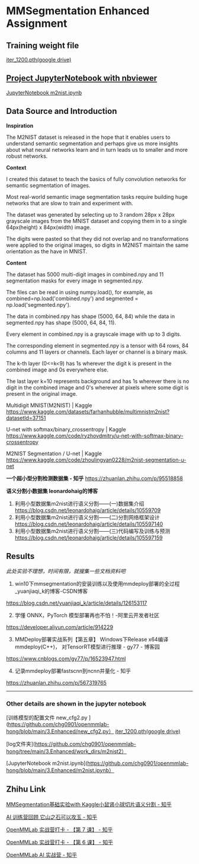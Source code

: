 # MMSegmentation Enhanced Assignment

## Training weight file
[iter_1200.pth(google drive)](https://drive.google.com/file/d/1rDCJrjuMwckV7nD-tWWKFtUwFhI_Nr3N/view?usp=sharing)

## [Project JupyterNotebook with nbviewer](https://github.com/chg0901/openmmlab-hong/blob/main/3.Enhanced/m2nist.ipynb)
[JupyterNotebook m2nist.ipynb](https://github.com/chg0901/openmmlab-hong/blob/main/3.Enhanced/m2nist.ipynb)

## Data Source and Introduction


**Inspiration**

The M2NIST dataset is released in the hope that it enables users to understand semantic segmentation and perhaps give us more insights about what neural networks learn and in turn leads us to smaller and more robust networks.

**Context**

I created this dataset to teach the basics of fully convolution networks for semantic segmentation of images. 

Most real-world semantic image segmentation tasks require building huge networks that are slow to train and experiment with. 

The dataset was generated by selecting up to 3 random 28px x 28px grayscale images from the MNIST dataset and copying them in to a single 64px(height) x 84px(width) image. 

The digits were pasted so that they did not overlap and no transformations were applied to the original images, so digits in M2NIST maintain the same orientation as the have in MNIST.

**Content**

The dataset has 5000 multi-digit images in combined.npy and 11 segmentation masks for every image in segmented.npy. 

The files can be read in using numpy.load(), for example, as combined=np.load('combined.npy') and segmented = np.load('segmented.npy'). 

The data in combined.npy has shape (5000, 64, 84) while the data in segmented.npy has shape (5000, 64, 84, 11). 

Every element in combined.npy is a grayscale image with up to 3 digits. 

The corresponding element in segmented.npy is a tensor with 64 rows, 84 columns and 11 layers or channels. Each layer or channel is a binary mask. 

The k-th layer (0<=k<9) has 1s wherever the digit k is present in the combined image and 0s everywhere else. 

The last layer k=10 represents background and has 1s wherever there is no digit in the combined image and 0's wherever at pixels where some digit is present in the original image.


Multidigit MNIST(M2NIST) | Kaggle
https://www.kaggle.com/datasets/farhanhubble/multimnistm2nist?datasetId=37151

U-net with softmax/binary_crossentropy | Kaggle
https://www.kaggle.com/code/ryzhovdmitry/u-net-with-softmax-binary-crossentropy

M2NIST Segmentation / U-net | Kaggle
https://www.kaggle.com/code/zhoulingyan0228/m2nist-segmentation-u-net


**一个超小型分割检测数据集 - 知乎**
https://zhuanlan.zhihu.com/p/95518858

**语义分割小数据集  leonardohaig的博客**

1. 利用小型数据集m2nist进行语义分割——(一)数据集介绍  
https://blog.csdn.net/leonardohaig/article/details/10559709
2. 利用小型数据集m2nist进行语义分割——(二)分割网络框架设计
https://blog.csdn.net/leonardohaig/article/details/105597140
3. 利用小型数据集m2nist进行语义分割——(三)代码编写及训练与预测
https://blog.csdn.net/leonardohaig/article/details/105597159

## Results

_此处实验不理想，时间有限，就搜集一些文档资料吧_

1. win10下mmsegmentation的安装训练以及使用mmdeploy部署的全过程_yuanjiaqi_k的博客-CSDN博客

https://blog.csdn.net/yuanjiaqi_k/article/details/126153117


2. 学懂 ONNX，PyTorch 模型部署再也不怕！-阿里云开发者社区

https://developer.aliyun.com/article/914229

3. MMDeploy部署实战系列【第五章】
Windows下Release x64编译mmdeploy(C++)，
对TensorRT模型进行推理 - gy77 - 博客园

https://www.cnblogs.com/gy77/p/16523947.html

4. 记录mmdeploy部署fastscnn到ncnn并量化 - 知乎

https://zhuanlan.zhihu.com/p/567319765

------------------------------------------


### Other details are shown in the jupyter notebook

[训练模型的配置文件 new_cfg2.py ](https://github.com/chg0901/openmmlab-hong/blob/main/3.Enhanced/new_cfg2.py）
[iter_1200.pth(google drive)](https://drive.google.com/file/d/1rDCJrjuMwckV7nD-tWWKFtUwFhI_Nr3N/view?usp=sharing)

[log文件夹](https://github.com/chg0901/openmmlab-hong/tree/main/3.Enhanced/work_dirs/m2nist2）

[JupyterNotebook m2nist.ipynb](https://github.com/chg0901/openmmlab-hong/blob/main/3.Enhanced/m2nist.ipynb）



## Zhihu Link

[MMSegmentation基础实验with Kaggle小鼠肾小球切片语义分割 - 知乎](https://zhuanlan.zhihu.com/p/606402314)

[AI 训练营回顾 它山之石可以攻玉 - 知乎](https://zhuanlan.zhihu.com/p/605411327)

[OpenMMLab 实战营打卡 - 【第 7 课】 - 知乎](https://zhuanlan.zhihu.com/p/605254541)

[OpenMMLab 实战营打卡 - 【第 6 课】 - 知乎](https://zhuanlan.zhihu.com/p/604931171)

[OpenMMLab AI 实战营 - 知乎](https://www.zhihu.com/column/c_1605019904180232192)




